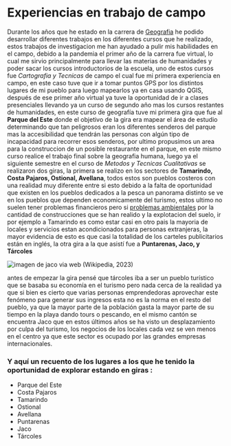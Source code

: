 # Experiencias en trabajo de campo
Durante los años que he estado en la carrera de [Geografia](https://es.wikipedia.org/wiki/Geograf%C3%ADa) he podido desarrollar diferentes trabajos en los diferentes cursos que he realizado, estos trabajos de investigacion me han ayudado a pulir mis habilidades en el campo, debido a la pandemia el primer año de la carrera fue virtual, lo cual me sirvio principalmente para llevar las materias de humanidades y poder sacar los cursos introductorios de la escuela, uno de estos cursos fue _Cartografia y Tecnicas_ de campo el cual fue mi primera experiencia en campo, en este caso tuve que ir a tomar puntos GPS por los distintos lugares de mi pueblo para luego mapearlos ya en casa usando QGIS, después de ese primer año virtual ya tuve la oportunidad de ir a clases presenciales llevando ya un curso de segundo año mas los cursos restantes de humanidades, en este curso de geografía tuve mi primera gira que fue al __Parque del Este__ donde el objetivo de la gira era mapear el área de estudio determinando que tan peligrosos eran los diferentes senderos del parque mas la accesibilidad que tendrán las personas con algún tipo de incapacidad para recorrer esos senderos, por ultimo propusimos un area para la construccion de un posible restaurante en el parque, en este mismo curso realice el trabajo final sobre la geografia humana, luego ya el siguiente semestre en el curso de _Metodos y Tecnicas Cualitativas_ se realizaron dos giras, la primera se realizo en los sectores de __Tamarindo, Costa Pajaros, Ostional, Avellana__, todos estos son pueblos costeros con una realidad muy diferente entre si esto debido a la falta de oportunidad que existen en los pueblos dedicados a la pesca un panorama distinto se ve en los pueblos que dependen economicamente del turismo, estos ultimo no suelen tener problemas financieros pero si [problemas ambientales](https://vozdeguanacaste.com/tamarindo-tendra-que-esperar-al-menos-dos-anos-mas-por-solucion-a-aguas-residuales/#:~:text=El%20estero%20a%20la%20entrada,cada%20100%20mililitros%20de%20agua) por la cantidad de construcciones que se han realido y la explotacion del suelo, ir por ejemplo a Tamarindo es como estar casi en otro pais la mayoria de locales y servicios estan acondicionados para personas extranjeras, la mayor evidencia de esto es que casi la totalidad de los carteles publicitarios están en inglés, la otra gira a la que asistí fue a __Puntarenas, Jaco, y Tárcoles__

![imagen de jaco via web](https://upload.wikimedia.org/wikipedia/commons/thumb/a/ab/Jaco_Beach_Costa_Rica.jpg/250px-Jaco_Beach_Costa_Rica.jpg)
(Wikipedia, 2023)

antes de empezar la gira pensé que tárcoles iba a ser un pueblo turístico que se basaba su economía en el turismo pero nada cerca de la realidad ya que si bien es cierto que varias personas emprendedoras aprovechar este fenómeno para generar sus ingresos esta no es la norma en el resto del pueblo, ya que la mayor parte de la población gasta la mayor parte de su tiempo en la playa dando tours o pescando, en el mismo cantón se encuentra Jaco que en estos últimos años se ha visto un desplazamiento por culpa del turismo, los negocios de los locales cada vez se ven menos en el centro ya que este sector es ocupado por las grandes empresas internacionales.
### Y aquí un recuento de los lugares a los que he tenido la oportunidad de explorar estando en giras :
- Parque del Este
- Costa Pajaros
- Tamarindo
- Ostional
- Avellana
- Puntarenas
- Jaco
- Tárcoles
